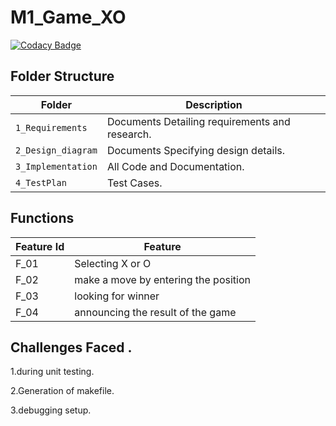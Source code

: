 # M1_Game_XO
[![Codacy Badge](https://app.codacy.com/project/badge/Grade/07f6a1353ea34ad98d565890bd398243)](https://www.codacy.com/gh/VASANTHAKUMAR8/M1_Game_XO/dashboard?utm_source=github.com&amp;utm_medium=referral&amp;utm_content=VASANTHAKUMAR8/M1_Game_XO&amp;utm_campaign=Badge_Grade)


## Folder Structure
Folder               | Description
-------------------  | -----------------------------------------
`1_Requirements`     | Documents Detailing requirements and research.
`2_Design_diagram`     | Documents Specifying design details.
`3_Implementation`   | All Code and Documentation.
`4_TestPlan`| Test Cases.


## Functions 

| Feature Id | Feature |
| -----------|---------|
|F_01| Selecting X or O  |
|F_02| make a move by entering the position  |
|F_03| looking for winner |
|F_04| announcing the result of the game |


## Challenges Faced .

1.during unit testing.

2.Generation of makefile.

3.debugging setup.
